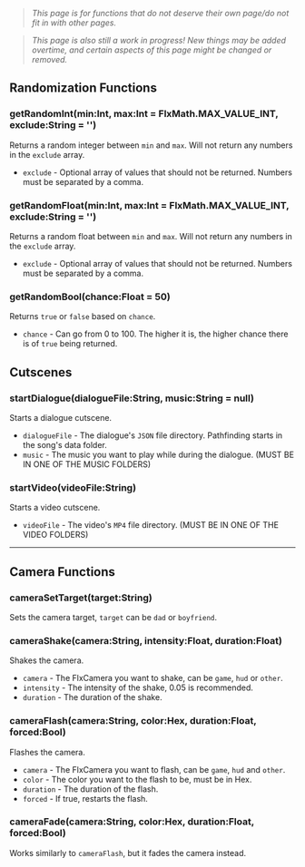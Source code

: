 >_This page is for functions that do not deserve their own page/do not fit in with other pages._

>_This page is also still a work in progress! New things may be added overtime, and certain aspects of this page might be changed or removed._

## Randomization Functions
### getRandomInt(min:Int, max:Int = FlxMath.MAX_VALUE_INT, exclude:String = '')
Returns a random integer between `min` and `max`. Will not return any numbers in the `exclude` array.

* `exclude` - Optional array of values that should not be returned. Numbers must be separated by a comma.

### getRandomFloat(min:Int, max:Int = FlxMath.MAX_VALUE_INT, exclude:String = '')
Returns a random float between `min` and `max`. Will not return any numbers in the `exclude` array.

* `exclude` - Optional array of values that should not be returned. Numbers must be separated by a comma.

### getRandomBool(chance:Float = 50)
Returns `true` or `false` based on `chance`.

* `chance` - Can go from 0 to 100. The higher it is, the higher chance there is of `true` being returned.

## Cutscenes
### startDialogue(dialogueFile:String, music:String = null)
Starts a dialogue cutscene.

* `dialogueFile` - The dialogue's `JSON` file directory. Pathfinding starts in the song's data folder.
* `music` - The music you want to play while during the dialogue. (MUST BE IN ONE OF THE MUSIC FOLDERS)

### startVideo(videoFile:String)
Starts a video cutscene.

* `videoFile` - The video's `MP4` file directory. (MUST BE IN ONE OF THE VIDEO FOLDERS)
***

## Camera Functions
### cameraSetTarget(target:String)
Sets the camera target, `target` can be `dad` or `boyfriend`.

### cameraShake(camera:String, intensity:Float, duration:Float)
Shakes the camera.

* `camera` - The FlxCamera you want to shake, can be `game`, `hud` or `other`.
* `intensity` - The intensity of the shake, 0.05 is recommended.
* `duration` - The duration of the shake.

### cameraFlash(camera:String, color:Hex, duration:Float, forced:Bool)
Flashes the camera.

* `camera` - The FlxCamera you want to flash, can be `game`, `hud` and `other`.
* `color` - The color you want to the flash to be, must be in Hex.
* `duration` - The duration of the flash.
* `forced` - If true, restarts the flash.

### cameraFade(camera:String, color:Hex, duration:Float, forced:Bool)
Works similarly to `cameraFlash`, but it fades the camera instead.
